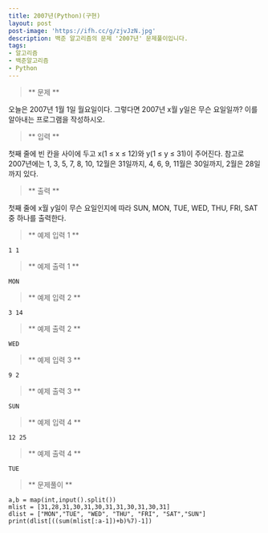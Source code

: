 ```yaml
---
title: 2007년(Python)(구현)
layout: post
post-image: 'https://ifh.cc/g/zjvJzN.jpg'
description: 백준 알고리즘의 문제 '2007년' 문제풀이입니다.
tags:
- 알고리즘
- 백준알고리즘
- Python
---
```



>** 문제 **

오늘은 2007년 1월 1일 월요일이다. 그렇다면 2007년 x월 y일은 무슨 요일일까? 이를 알아내는 프로그램을 작성하시오.

>** 입력 **

첫째 줄에 빈 칸을 사이에 두고 x(1 ≤ x ≤ 12)와 y(1 ≤ y ≤ 31)이 주어진다. 참고로 2007년에는 1, 3, 5, 7, 8, 10, 12월은 31일까지, 4, 6, 9, 11월은 30일까지, 2월은 28일까지 있다.

>** 출력 **

첫째 줄에 x월 y일이 무슨 요일인지에 따라 SUN, MON, TUE, WED, THU, FRI, SAT중 하나를 출력한다.

>** 예제 입력 1 **

	1 1

>** 예제 출력 1 **

	MON

>** 예제 입력 2 **

	3 14

>** 예제 출력 2 **

	WED

>** 예제 입력 3 **

	9 2

>** 예제 출력 3 **

	SUN

>** 예제 입력 4 **

	12 25

>** 예제 출력 4 **

	TUE

>** 문제풀이 **

	a,b = map(int,input().split())
	mlist = [31,28,31,30,31,30,31,31,30,31,30,31]
	dlist = ["MON","TUE", "WED", "THU", "FRI", "SAT","SUN"]
	print(dlist[((sum(mlist[:a-1])+b)%7)-1])
